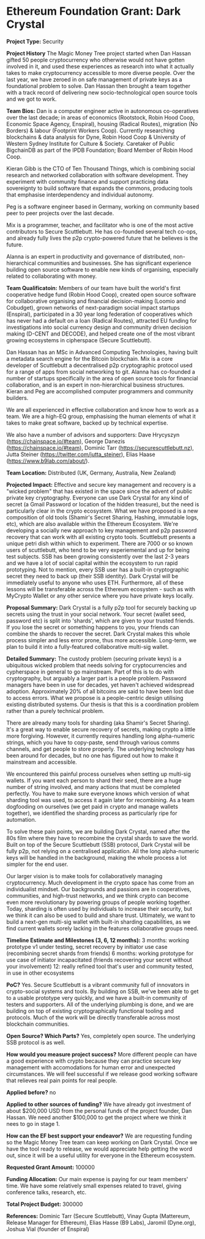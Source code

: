 # Ethereum Foundation Grant: Dark Crystal

**Project Type:**
Security

**Project History**
The Magic Money Tree project started when Dan Hassan gifted 50 people cryptocurrency who otherwise would not have gotten involved in it, and used these experiences as research into what it actually takes to make cryptocurrency accessible to more diverse people. Over the last year, we have zeroed in on safe management of private keys as a foundational problem to solve. Dan Hassan then brought a team together with a track record of delivering new socio-technological open source tools and we got to work.

**Team Bios:**
Dan is a computer engineer active in autonomous co-operatives over the last decade; in areas of economics (Rootstock, Robin Hood Coop, Economic Space Agency, Enspiral), housing (Radical Routes), migration (No Borders) & labour (Footprint Workers Coop). Currently researching blockchains & data analysis for Dyne, Robin Hood Coop & University of Western Sydney Institute for Culture & Society. Caretaker of Public BigchainDB as part of the IPDB Foundation; Board Member of Robin Hood Coop.

Kieran Gibb is the CTO of Ten Thousand Things, which is combining social research and networked collaboration with software development. They experiment with community finance and support practicing data sovereignty to build software that expands the commons, producing tools that emphasise interdependency and individual autonomy.

Peg is a software engineer based in Germany, working on community based peer to peer projects over the last decade.

Mix is a programmer, teacher, and facilitator who is one of the most active contributors to Secure Scuttlebutt. He has co-founded several tech co-ops, and already fully lives the p2p crypto-powered future that he believes is the future.

Alanna is an expert in productivity and governance of distributed, non-hierarchical communities and businesses. She has significant experience building open source software to enable new kinds of organising, especially related to collaborating with money.

**Team Qualificatoin:**
Members of our team have built the world's first cooperative hedge fund (Robin Hood Coop), created open source software for collaborative organising and financial decision-making (Loomio and Cobudget), grown networks of next-paradigm social impact startups (Enspiral), participated in a 30 year long federation of cooperatives which has never had a default on a loan (Radical Routes), attracted EU funding for investigations into social currency design and community driven decision making (D-CENT and DECODE), and helped create one of the most vibrant growing ecosystems in cipherspace (Secure Scuttlebutt).

Dan Hassan has an MSc in Advanced Computing Technologies, having built a metadata search engine for the Bitcoin blockchain. Mix is a core developer of Scuttlebutt a decentralised p2p cryptographic protocol used for a range of apps from social networking to git. Alanna has co-founded a number of startups specifically in the area of open source tools for financial collaboration, and is an expert in non-hierarchical business structures. Kieran and Peg are accomplished computer programmers and community builders.

We are all experienced in effective collaboration and know how to work as a team. We are a high-EQ group, emphasising the human elements of what it takes to make great software, backed up by technical expertise. 

We also have a number of advisors and supporters: Dave Hrycyszyn (https://chainspace.io/#team), George Danezis (https://chainspace.io/#team), Dominic Tarr (https://securescuttlebutt.nz), Jutta Steiner (https://twitter.com/jutta_steiner), Elias Haase (https://www.b9lab.com/about/).

**Team Location:**
Distributed (UK, Germany, Australia, New Zealand)

**Projected Impact:**
Effective and secure key management and recovery is a "wicked problem" that has existed in the space since the advent of public private key cryptography. Everyone can use Dark Crystal for any kind of secret (a Gmail Password or location of the hidden treasure), but the need is particularly clear in the crypto ecosystem.  What we have proposed is a new composition of old tools (Shamir's Secret Sharing, Hashing, immutable logs, etc), which are also available within the Ethereum Ecosystem. We're developing a socially new approach to key management and p2p password recovery that can work with all existing crypto tools.  Scuttlebutt presents a unique petri dish within which to experiment. There are 7000 or so known users of scuttlebutt, who tend to be very experiemental and up for being test subjects. SSB has been growing consistently over the last 2-3 years and we have a lot of social capital within the ecosystem to run rapid prototyping. Not to mention, every SSB user has a built-in cryptographic secret they need to back up (their SSB identity).  Dark Crystal will be immediately useful to anyone who uses ETH. Furthermore, all of these lessons will be transferable across the Ethereum ecosystem - such as with MyCrypto Wallet or any other service where you have private keys locally.

**Proposal Summary:**
Dark Crystal is a fully p2p tool for securely backing up secrets using the trust in your social network. Your secret (wallet seed, password etc) is split into 'shards', which are given to your trusted friends. If you lose the secret or something happens to you, your friends can combine the shards to recover the secret. Dark Crystal makes this whole process simpler and less error prone, thus more accessible. Long-term, we plan to build it into a fully-featured collaborative multi-sig wallet. 

**Detailed Summary:**
The custody problem (securing private keys) is a ubiquitous wicked problem that needs solving for cryptocurrencies and cypherspace in general to go mainstream. Part of this is to do with cryptography, but arguably a larger part is a people problem. Password managers have been in use for decades, yet haven't achieved widespread adoption. Approximately 20% of all bitcoins are said to have been lost due to access errors. What we propose is a people-centric design utilising existing distributed systems. Our thesis is that this is a coordination problem rather than a purely technical problem.

There are already many tools for sharding (aka Shamir's Secret Sharing). It's a great way to enable secure recovery of secrets, making crypto a little more forgiving. However, it currently requires handling long alpha-numeric strings, which you have to copy-paste, send through various comms channels, and get people to store properly. The underlying technology has been around for decades, but no one has figured out how to make it mainstream and accessible.

We encountered this painful process ourselves when setting up multi-sig wallets. If you want each person to shard their seed, there are a huge number of string involved, and many actions that must be completed perfectly. You have to make sure everyone knows which version of what sharding tool was used, to access it again later for recombining. As a team dogfooding on ourselves (we get paid in crypto and manage wallets together), we identified the sharding process as particularly ripe for automation.

To solve these pain points, we are building Dark Crystal, named after the 80s film where they have to recombine the crystal shards to save the world. Built on top of the Secure Scuttlebutt (SSB) protocol, Dark Crystal will be fully p2p, not relying on a centralised application. All the long alpha-numeric keys will be handled in the background, making the whole process a lot simpler for the end user.

Our larger vision is to make tools for collaboratively managing cryptocurrency. Much development in the crypto space has come from an individualist mindset. Our backgrounds and passions are in cooperatives, communities, and high-trust networks, and we think crypto can become even more revolutionary by powering groups of people working together. Today, sharding is often used by individuals to increase their security, but we think it can also be used to build and share trust. Ultimately, we want to build a next-gen multi-sig wallet with built-in sharding capabilities, as we find current wallets sorely lacking in the features collaborative groups need.


**Timeline Estimate and Milestones (3, 6, 12 months):**
3 months: working prototype v1 under testing, secret recovery by initiator use case (recombining secret shards from friends)
6 months: working prototype for use case of initiator incapacitated (friends recovering your secret without your involvement)
12: really refined tool that's user and community tested, in use in other ecosystems

**PoC?**
Yes. Secure Scuttlebutt is a vibrant community full of innovators in crypto-social systems and tools. By building on SSB, we've been able to get to a usable prototype very quickly, and we have a built-in community of testers and supporters. All of the underlying plumbing is done, and we are building on top of existing cryptographically functional tooling and protocols. Much of the work will be directly transferable across most blockchain communities.

**Open Source? Which Parts?**
Yes, completely open source. The underlying SSB protocol is as well.

**How would you measure project success?**
More different people can have a good experience with crypto because they can practice secure key management with accomodations for human error and unexpected circumstances. We will feel successful if we release good working software that relieves real pain points for real people.

**Applied before?**
no

**Applied to other sources of funding?**
We have already got investment of about $200,000 USD from the personal funds of the project founder, Dan Hassan. We need another $100,000 to get the project where we think it nees to go in stage 1.

**How can the EF best support your endeavor?**
We are requesting funding so the Magic Money Tree team can keep working on Dark Crystal. Once we have the tool ready to release, we would appreciate help getting the word out, since it will be a useful utility for everyone in the Ethereum ecosystem.

**Requested Grant Amount:**
100000

**Funding Allocation:**
Our main expense is paying for our team members' time. We have some relatively small expenses related to travel, giving conference talks, research, etc.

**Total Project Budget:**
300000

**References:**
Dominic Tarr (Secure Scuttlebutt), Vinay Gupta (Mattereum, Release Manager for Ethereum), Elias Hasse (B9 Labs), Jaromil (Dyne.org), Joshua Vial (founder of Enspiral)
